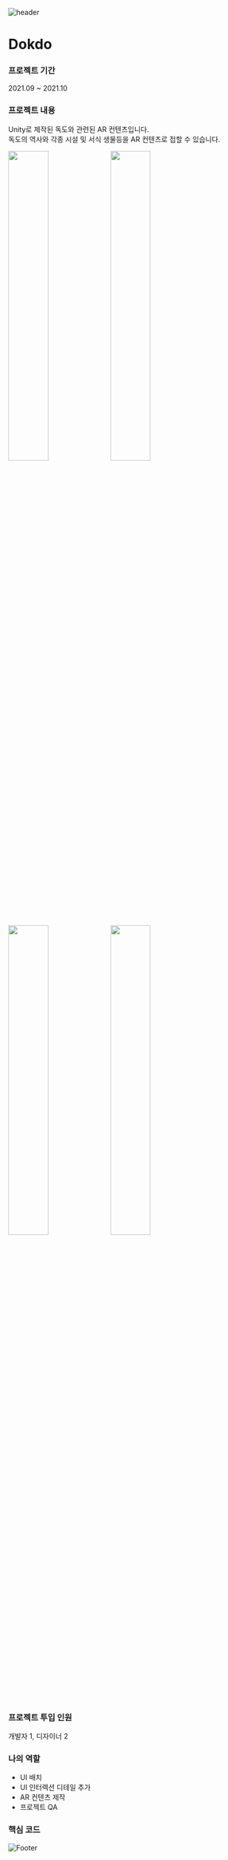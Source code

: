 ![header](https://capsule-render.vercel.app/api?type=waving&color=auto&height=200&section=header&text=Dokdo&fontSize=60)

# Dokdo

### 프로젝트 기간
2021.09 ~ 2021.10

### 프로젝트 내용
Unity로 제작된 독도와 관련된 AR 컨텐츠입니다.\
독도의 역사와 각종 시설 및 서식 생물등을 AR 컨텐츠로 접할 수 있습니다.

<img width="40%" src="https://user-images.githubusercontent.com/90584581/196893974-9d50e54d-d57d-445e-9de4-a610a01a3765.jpg"/>  <img width="40%" src="https://user-images.githubusercontent.com/90584581/196894339-be235f44-e507-4408-b5b9-2b7a5b64daff.jpg"/>
<img width="40%" src="https://user-images.githubusercontent.com/90584581/196894342-ec718db8-78e6-480b-a509-1b15faa6f47a.jpg"/>  <img width="40%" src="https://user-images.githubusercontent.com/90584581/196894325-63905dd4-5658-4a58-8704-8a2fcf3e5537.jpg"/>

### 프로젝트 투입 인원
개발자 1, 디자이너 2

### 나의 역할
- UI 배치
- UI 인터렉션 디테일 추가
- AR 컨텐츠 제작
- 프로젝트 QA

### 핵심 코드

![Footer](https://capsule-render.vercel.app/api?type=waving&color=auto&height=200&section=footer)
